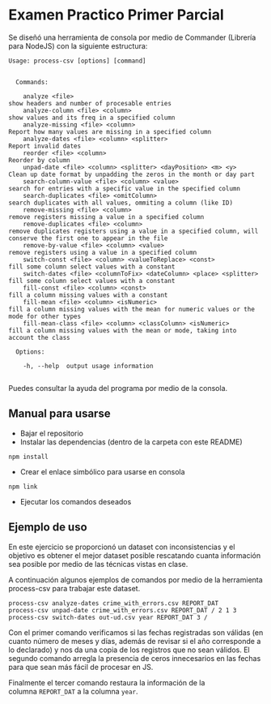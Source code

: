 # Examen Practico Primer Parcial

Se diseñó una herramienta de consola por medio de Commander (Librería para NodeJS) con la siguiente estructura:

```
Usage: process-csv [options] [command]


  Commands:

    analyze <file>                                                      show headers and number of procesable entries
    analyze-column <file> <column>                                      show values and its freq in a specified column
    analyze-missing <file> <column>                                     Report how many values are missing in a specified column
    analyze-dates <file> <column> <splitter>                            Report invalid dates
    reorder <file> <column>                                             Reorder by column
    unpad-date <file> <column> <splitter> <dayPosition> <m> <y>         Clean up date format by unpadding the zeros in the month or day part
    search-column-value <file> <column> <value>                         search for entries with a specific value in the specified column
    search-duplicates <file> <omitColumn>                               search duplicates with all values, ommiting a column (like ID)
    remove-missing <file> <column>                                      remove registers missing a value in a specified column
    remove-duplicates <file> <column>                                   remove duplicates registers using a value in a specified column, will conserve the first one to appear in the file
    remove-by-value <file> <column> <value>                             remove registers using a value in a specified column
    switch-const <file> <column> <valueToReplace> <const>               fill some column select values with a constant
    switch-dates <file> <columnToFix> <dateColumn> <place> <splitter>   fill some column select values with a constant
    fill-const <file> <column> <const>                                  fill a column missing values with a constant
    fill-mean <file> <column> <isNumeric>                               fill a column missing values with the mean for numeric values or the mode for other types
    fill-mean-class <file> <column> <classColumn> <isNumeric>           fill a column missing values with the mean or mode, taking into account the class

  Options:

    -h, --help  output usage information


```

Puedes consultar la ayuda del programa por medio de la consola.

## Manual para usarse

- Bajar el repositorio
- Instalar las dependencias (dentro de la carpeta con este README)
```
npm install
```
- Crear el enlace simbólico para usarse en consola
```
npm link
```
- Ejecutar los comandos deseados

## Ejemplo de uso

En este ejercicio se proporcionó un dataset con inconsistencias y el objetivo es obtener el mejor dataset posible rescatando cuanta información sea posible por medio de las técnicas vistas en clase.

A continuación algunos ejemplos de comandos por medio de la herramienta process-csv para trabajar este dataset.


```
process-csv analyze-dates crime_with_errors.csv REPORT_DAT
process-csv unpad-date crime_with_errors.csv REPORT_DAT / 2 1 3
process-csv switch-dates out-ud.csv year REPORT_DAT 3 /
```

Con el primer comando verificamos si las fechas registradas son válidas (en cuanto número de meses y días, además de revisar si el año corresponde a lo declarado) y nos da una copia de los registros que no sean válidos. El segundo comando arregla la presencia de ceros innecesarios en las fechas para que sean más fácil de procesar en JS.

Finalmente el tercer comando restaura la información de la columna `REPORT_DAT` a la columna `year`.
